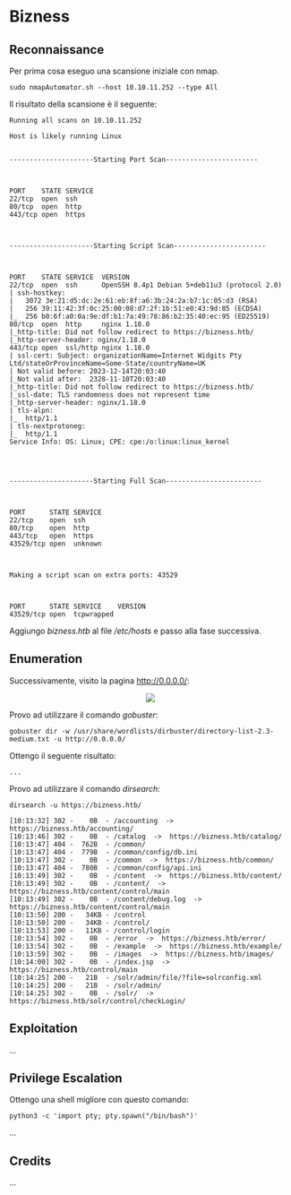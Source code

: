 # Bizness

## Reconnaissance

Per prima cosa eseguo una scansione iniziale con nmap.

```text
sudo nmapAutomator.sh --host 10.10.11.252 --type All
```

Il risultato della scansione è il seguente:

```text
Running all scans on 10.10.11.252

Host is likely running Linux


---------------------Starting Port Scan-----------------------



PORT    STATE SERVICE
22/tcp  open  ssh
80/tcp  open  http
443/tcp open  https



---------------------Starting Script Scan-----------------------



PORT    STATE SERVICE  VERSION
22/tcp  open  ssh      OpenSSH 8.4p1 Debian 5+deb11u3 (protocol 2.0)
| ssh-hostkey:
|   3072 3e:21:d5:dc:2e:61:eb:8f:a6:3b:24:2a:b7:1c:05:d3 (RSA)
|   256 39:11:42:3f:0c:25:00:08:d7:2f:1b:51:e0:43:9d:85 (ECDSA)
|_  256 b0:6f:a0:0a:9e:df:b1:7a:49:78:86:b2:35:40:ec:95 (ED25519)
80/tcp  open  http     nginx 1.18.0
|_http-title: Did not follow redirect to https://bizness.htb/
|_http-server-header: nginx/1.18.0
443/tcp open  ssl/http nginx 1.18.0
| ssl-cert: Subject: organizationName=Internet Widgits Pty Ltd/stateOrProvinceName=Some-State/countryName=UK
| Not valid before: 2023-12-14T20:03:40
|_Not valid after:  2328-11-10T20:03:40
|_http-title: Did not follow redirect to https://bizness.htb/
|_ssl-date: TLS randomness does not represent time
|_http-server-header: nginx/1.18.0
| tls-alpn:
|_  http/1.1
| tls-nextprotoneg:
|_  http/1.1
Service Info: OS: Linux; CPE: cpe:/o:linux:linux_kernel




---------------------Starting Full Scan------------------------



PORT      STATE SERVICE
22/tcp    open  ssh
80/tcp    open  http
443/tcp   open  https
43529/tcp open  unknown



Making a script scan on extra ports: 43529



PORT      STATE SERVICE    VERSION
43529/tcp open  tcpwrapped

```

Aggiungo _bizness.htb_ al file _/etc/hosts_ e passo alla fase successiva.

## Enumeration

Successivamente, visito la pagina http://0.0.0.0/:

<p align="center">
  <img src="/Immagini/Linux-Box/Template/template-1.png"/>
</p>

Provo ad utilizzare il comando _gobuster_:

```text
gobuster dir -w /usr/share/wordlists/dirbuster/directory-list-2.3-medium.txt -u http://0.0.0.0/
```

Ottengo il seguente risultato:
```text
...
```

Provo ad utilizzare il comando _dirsearch_:

```text
dirsearch -u https://bizness.htb/
```

```text
[10:13:32] 302 -    0B  - /accounting  ->  https://bizness.htb/accounting/
[10:13:46] 302 -    0B  - /catalog  ->  https://bizness.htb/catalog/
[10:13:47] 404 -  762B  - /common/
[10:13:47] 404 -  779B  - /common/config/db.ini
[10:13:47] 302 -    0B  - /common  ->  https://bizness.htb/common/
[10:13:47] 404 -  780B  - /common/config/api.ini
[10:13:49] 302 -    0B  - /content  ->  https://bizness.htb/content/
[10:13:49] 302 -    0B  - /content/  ->  https://bizness.htb/content/control/main
[10:13:49] 302 -    0B  - /content/debug.log  ->  https://bizness.htb/content/control/main
[10:13:50] 200 -   34KB - /control
[10:13:50] 200 -   34KB - /control/
[10:13:53] 200 -   11KB - /control/login
[10:13:54] 302 -    0B  - /error  ->  https://bizness.htb/error/
[10:13:54] 302 -    0B  - /example  ->  https://bizness.htb/example/
[10:13:59] 302 -    0B  - /images  ->  https://bizness.htb/images/
[10:14:00] 302 -    0B  - /index.jsp  ->  https://bizness.htb/control/main
[10:14:25] 200 -   21B  - /solr/admin/file/?file=solrconfig.xml
[10:14:25] 200 -   21B  - /solr/admin/
[10:14:25] 302 -    0B  - /solr/  ->  https://bizness.htb/solr/control/checkLogin/
```

## Exploitation

...

## Privilege Escalation

Ottengo una shell migliore con questo comando:

```text
python3 -c 'import pty; pty.spawn("/bin/bash")'
```

...


## Credits

...
